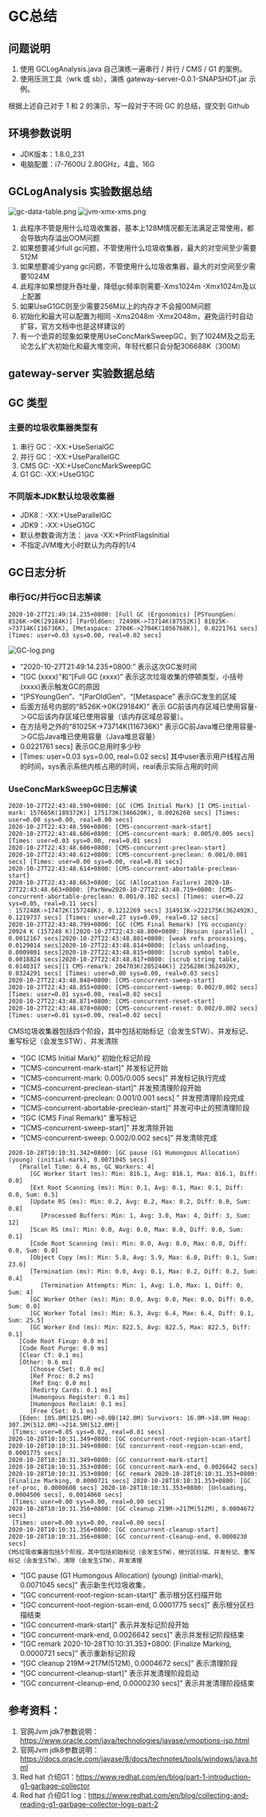 ﻿# GC总结

## 问题说明
1. 使用 GCLogAnalysis.java 自己演练一遍串行 / 并行 / CMS / G1 的案例。
2. 使用压测工具（wrk 或 sb），演练 gateway-server-0.0.1-SNAPSHOT.jar 示例。

根据上述自己对于 1 和 2 的演示，写一段对于不同 GC 的总结，提交到 Github

## 环境参数说明
- JDK版本：1.8.0_231
- 电脑配置：i7-7600U 2.80GHz，4盒，16G

## GCLogAnalysis 实验数据总结
![gc-data-table.png](https://github.com/gerrypang/JAVA-000/blob/main/Week_02/images/gc-data-table.png)
![jvm-xmx-xms.png](https://github.com/gerrypang/JAVA-000/blob/main/Week_02/images/jvm-xmx-xms.png)

1. 此程序不管是用什么垃圾收集器，基本上128M情况都无法满足正常使用，都会导致内存溢出OOM问题
2. 如果想要减少full gc问题，不管使用什么垃圾收集器，最大的对空间至少需要512M
3. 如果想要减少yang gc问题，不管使用什么垃圾收集器，最大的对空间至少需要1024M
4. 此程序如果想提升吞吐量，降低gc频率则需要-Xms1024m -Xmx1024m及以上配置
5. 如果UseG1GC则至少需要256M以上的内存才不会报00M问题
6. 初始化和最大可以配置为相同 -Xms2048m -Xmx2048m，避免运行时自动扩容，官方文档中也是这样建议的
6. 有一个诡异的现象如果使用UseConcMarkSweepGC，到了1024M及之后无论怎么扩大初始化和最大堆空间，年轻代都只会分配306688K（300M）

## gateway-server 实验数据总结


## GC 类型

### 主要的垃圾收集器类型有
1. 串行 GC：-XX:+UseSerialGC
2. 并行 GC：-XX:+UseParallelGC 
3. CMS GC: -XX:+UseConcMarkSweepGC
4. G1 GC: ‐XX:+UseG1GC

### 不同版本JDK默认垃圾收集器
- JDK8：-XX:+UseParallelGC 
- JDK9：‐XX:+UseG1GC
- 默认参数查询方法： java -XX:+PrintFlagsInitial
- 不指定JVM堆大小时默认为内存的1/4

## GC日志分析

### 串行GC/并行GC日志解读
``` shell
2020-10-27T21:49:14.235+0800: [Full GC (Ergonomics) [PSYoungGen: 8526K->0K(29184K)] [ParOldGen: 72498K->73714K(87552K)] 81025K->73714K(116736K), [Metaspace: 2704K->2704K(1056768K)], 0.0221761 secs] [Times: user=0.03 sys=0.00, real=0.02 secs]
``` 
![GC-log.png](https://github.com/gerrypang/JAVA-000/blob/main/Week_02/images/GC-log.png)

- “2020-10-27T21:49:14.235+0800:” 表示这次GC发时间
- “[GC (xxxx)”和“[Full GC (xxxx)” 表示这次垃圾收集的停顿类型，小括号(xxxx)表示触发GC的原因
- “[PSYoungGen”、“[ParOldGen”、“[Metaspace” 表示GC发生的区域
- 后面方括号内部的“8526K->0K(29184K)” 表示 GC前该内存区域已使用容量-＞GC后该内存区域已使用容量（该内存区域总容量）。
- 在方括号之外的“81025K->73714K(116736K)” 表示GC前Java堆已使用容量-＞GC后Java堆已使用容量（Java堆总容量）
- 0.0221761 secs] 表示GC总用时多少秒
- [Times: user=0.03 sys=0.00, real=0.02 secs] 其中user表示用户线程占用的时间，sys表示系统内核占用的时间，real表示实际占用的时间 


### UseConcMarkSweepGC日志解读
``` shell
2020-10-27T22:43:48.590+0800: [GC (CMS Initial Mark) [1 CMS-initial-mark: 157665K(189372K)] 175173K(346620K), 0.0026260 secs] [Times: user=0.00 sys=0.00, real=0.00 secs]
2020-10-27T22:43:48.596+0800: [CMS-concurrent-mark-start]
2020-10-27T22:43:48.606+0800: [CMS-concurrent-mark: 0.005/0.005 secs] [Times: user=0.03 sys=0.00, real=0.01 secs]
2020-10-27T22:43:48.606+0800: [CMS-concurrent-preclean-start]
2020-10-27T22:43:48.612+0800: [CMS-concurrent-preclean: 0.001/0.001 secs] [Times: user=0.00 sys=0.00, real=0.01 secs]
2020-10-27T22:43:48.614+0800: [CMS-concurrent-abortable-preclean-start]
2020-10-27T22:43:48.663+0800: [GC (Allocation Failure) 2020-10-27T22:43:48.663+0800: [ParNew2020-10-27T22:43:48.719+0800: [CMS-concurrent-abortable-preclean: 0.001/0.102 secs] [Times: user=0.22 sys=0.05, real=0.11 secs]
: 157248K->17472K(157248K), 0.1212269 secs] 314913K->222175K(362492K), 0.1219737 secs] [Times: user=0.27 sys=0.09, real=0.12 secs]
2020-10-27T22:43:48.799+0800: [GC (CMS Final Remark) [YG occupancy: 20924 K (157248 K)]2020-10-27T22:43:48.800+0800: [Rescan (parallel) , 0.0012167 secs]2020-10-27T22:43:48.801+0800: [weak refs processing, 0.0129014 secs]2020-10-27T22:43:48.814+0800: [class unloading, 0.0009801 secs]2020-10-27T22:43:48.815+0800: [scrub symbol table, 0.0018824 secs]2020-10-27T22:43:48.817+0800: [scrub string table, 0.0140317 secs][1 CMS-remark: 204703K(205244K)] 225628K(362492K), 0.0324291 secs] [Times: user=0.00 sys=0.00, real=0.03 secs]
2020-10-27T22:43:48.848+0800: [CMS-concurrent-sweep-start]
2020-10-27T22:43:48.855+0800: [CMS-concurrent-sweep: 0.002/0.002 secs] [Times: user=0.01 sys=0.00, real=0.02 secs]
2020-10-27T22:43:48.871+0800: [CMS-concurrent-reset-start]
2020-10-27T22:43:48.878+0800: [CMS-concurrent-reset: 0.002/0.002 secs] [Times: user=0.01 sys=0.00, real=0.02 secs]
```
CMS垃圾收集器包括四个阶段，其中包括初始标记（会发生STW）、并发标记、重写标记（会发生STW）、并发清除
- “[GC (CMS Initial Mark)” 初始化标记阶段
- “[CMS-concurrent-mark-start]” 并发标记开始
- “[CMS-concurrent-mark: 0.005/0.005 secs]” 并发标记执行完成
- “[CMS-concurrent-preclean-start]” 并发预清理阶段开始
- “[CMS-concurrent-preclean: 0.001/0.001 secs] ” 并发预清理阶段完成
- “[CMS-concurrent-abortable-preclean-start]” 并发可中止的预清理阶段
- “[GC (CMS Final Remark)” 重写标记
- “[CMS-concurrent-sweep-start]” 并发清除开始
- “[CMS-concurrent-sweep: 0.002/0.002 secs]” 并发清除完成

``` shell
2020-10-28T10:10:31.342+0800: [GC pause (G1 Humongous Allocation) (young) (initial-mark), 0.0071045 secs]
   [Parallel Time: 6.4 ms, GC Workers: 4]
      [GC Worker Start (ms): Min: 816.1, Avg: 816.1, Max: 816.1, Diff: 0.0]
      [Ext Root Scanning (ms): Min: 0.1, Avg: 0.1, Max: 0.1, Diff: 0.0, Sum: 0.5]
      [Update RS (ms): Min: 0.2, Avg: 0.2, Max: 0.2, Diff: 0.0, Sum: 0.8]
         [Processed Buffers: Min: 1, Avg: 3.0, Max: 4, Diff: 3, Sum: 12]
      [Scan RS (ms): Min: 0.0, Avg: 0.0, Max: 0.0, Diff: 0.0, Sum: 0.1]
      [Code Root Scanning (ms): Min: 0.0, Avg: 0.0, Max: 0.0, Diff: 0.0, Sum: 0.0]
      [Object Copy (ms): Min: 5.8, Avg: 5.9, Max: 6.0, Diff: 0.1, Sum: 23.6]
      [Termination (ms): Min: 0.0, Avg: 0.1, Max: 0.2, Diff: 0.2, Sum: 0.4]
         [Termination Attempts: Min: 1, Avg: 1.0, Max: 1, Diff: 0, Sum: 4]
      [GC Worker Other (ms): Min: 0.0, Avg: 0.0, Max: 0.0, Diff: 0.0, Sum: 0.0]
      [GC Worker Total (ms): Min: 6.3, Avg: 6.4, Max: 6.4, Diff: 0.1, Sum: 25.5]
      [GC Worker End (ms): Min: 822.5, Avg: 822.5, Max: 822.5, Diff: 0.1]
   [Code Root Fixup: 0.0 ms]
   [Code Root Purge: 0.0 ms]
   [Clear CT: 0.1 ms]
   [Other: 0.6 ms]
      [Choose CSet: 0.0 ms]
      [Ref Proc: 0.2 ms]
      [Ref Enq: 0.0 ms]
      [Redirty Cards: 0.1 ms]
      [Humongous Register: 0.1 ms]
      [Humongous Reclaim: 0.1 ms]
      [Free CSet: 0.1 ms]
   [Eden: 105.0M(125.0M)->0.0B(142.0M) Survivors: 16.0M->18.0M Heap: 307.2M(512.0M)->214.5M(512.0M)]
 [Times: user=0.05 sys=0.02, real=0.01 secs] 
2020-10-28T10:10:31.349+0800: [GC concurrent-root-region-scan-start]
2020-10-28T10:10:31.349+0800: [GC concurrent-root-region-scan-end, 0.0001775 secs]
2020-10-28T10:10:31.349+0800: [GC concurrent-mark-start]
2020-10-28T10:10:31.353+0800: [GC concurrent-mark-end, 0.0026642 secs]
2020-10-28T10:10:31.353+0800: [GC remark 2020-10-28T10:10:31.353+0800: [Finalize Marking, 0.0000721 secs] 2020-10-28T10:10:31.353+0800: [GC ref-proc, 0.0000608 secs] 2020-10-28T10:10:31.353+0800: [Unloading, 0.0004506 secs], 0.0014068 secs]
 [Times: user=0.00 sys=0.00, real=0.00 secs] 
2020-10-28T10:10:31.356+0800: [GC cleanup 219M->217M(512M), 0.0004672 secs]
 [Times: user=0.00 sys=0.00, real=0.00 secs] 
2020-10-28T10:10:31.356+0800: [GC concurrent-cleanup-start]
2020-10-28T10:10:31.356+0800: [GC concurrent-cleanup-end, 0.0000230 secs]
CMS垃圾收集器包括5个阶段，其中包括初始标记（会发生STW）、根分区扫描、并发标记、重写标记（会发生STW）、清除（会发生STW）、并发清理
```
- “[GC pause (G1 Humongous Allocation) (young) (initial-mark), 0.0071045 secs]” 表示新生代垃圾收集，
- “[GC concurrent-root-region-scan-start]” 表示根分区扫描开始
- “[GC concurrent-root-region-scan-end, 0.0001775 secs]” 表示根分区扫描结束
- “[GC concurrent-mark-start]” 表示并发标记阶段开始
- “[GC concurrent-mark-end, 0.0026642 secs]” 表示并发标记阶段结束
- “[GC remark 2020-10-28T10:10:31.353+0800: [Finalize Marking, 0.0000721 secs]” 表示重新标记阶段
- “[GC cleanup 219M->217M(512M), 0.0004672 secs]” 表示清理阶段
- “[GC concurrent-cleanup-start]” 表示并发清理阶段启动
- “[GC concurrent-cleanup-end, 0.0000230 secs]” 表示并发清理阶段结束


## 参考资料：
1. 官网Jvm jdk7参数说明：https://www.oracle.com/java/technologies/javase/vmoptions-jsp.html
2. 官网Jvm jdk8参数说明：https://docs.oracle.com/javase/8/docs/technotes/tools/windows/java.html
3. Red hat 介绍G1：https://www.redhat.com/en/blog/part-1-introduction-g1-garbage-collector
4. Red hat 介绍G1 log：https://www.redhat.com/en/blog/collecting-and-reading-g1-garbage-collector-logs-part-2